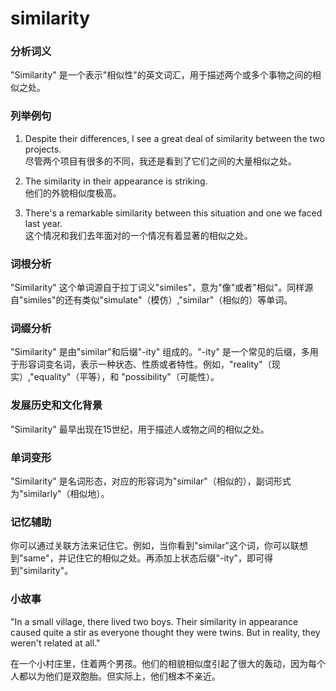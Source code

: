 # similarity

### 分析词义

  

"Similarity" 是一个表示"相似性"的英文词汇，用于描述两个或多个事物之间的相似之处。

  

### 列举例句

  

1.  Despite their differences, I see a great deal of similarity between the two projects.  
    尽管两个项目有很多的不同，我还是看到了它们之间的大量相似之处。
    
      
    
2.  The similarity in their appearance is striking.  
    他们的外貌相似度极高。
    
      
    
3.  There's a remarkable similarity between this situation and one we faced last year.  
    这个情况和我们去年面对的一个情况有着显著的相似之处。
    
      
    

  

### 词根分析

  

"Similarity" 这个单词源自于拉丁词义"similes"，意为"像"或者"相似"。同样源自"similes"的还有类似"simulate"（模仿）,"similar"（相似的）等单词。

  

### 词缀分析

  

"Similarity" 是由"similar"和后缀"-ity" 组成的。"-ity" 是一个常见的后缀，多用于形容词变名词，表示一种状态、性质或者特性。例如，"reality"（现实）,"equality"（平等），和 "possibility"（可能性）。

  

### 发展历史和文化背景

  

"Similarity" 最早出现在15世纪，用于描述人或物之间的相似之处。

  

### 单词变形

  

"Similarity" 是名词形态，对应的形容词为"similar"（相似的），副词形式为"similarly"（相似地）。

  

### 记忆辅助

  

你可以通过关联方法来记住它。例如，当你看到"similar"这个词，你可以联想到"same"，并记住它的相似之处。再添加上状态后缀"-ity"，即可得到"similarity"。

  

### 小故事

  

"In a small village, there lived two boys. Their similarity in appearance caused quite a stir as everyone thought they were twins. But in reality, they weren't related at all."

  

在一个小村庄里，住着两个男孩。他们的相貌相似度引起了很大的轰动，因为每个人都以为他们是双胞胎。但实际上，他们根本不亲近。
